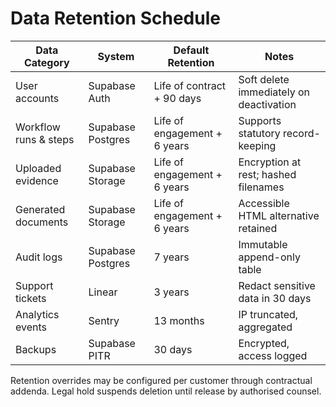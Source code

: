 # Data Retention Schedule

| Data Category | System | Default Retention | Notes |
| --- | --- | --- | --- |
| User accounts | Supabase Auth | Life of contract + 90 days | Soft delete immediately on deactivation |
| Workflow runs & steps | Supabase Postgres | Life of engagement + 6 years | Supports statutory record-keeping |
| Uploaded evidence | Supabase Storage | Life of engagement + 6 years | Encryption at rest; hashed filenames |
| Generated documents | Supabase Storage | Life of engagement + 6 years | Accessible HTML alternative retained |
| Audit logs | Supabase Postgres | 7 years | Immutable append-only table |
| Support tickets | Linear | 3 years | Redact sensitive data in 30 days |
| Analytics events | Sentry | 13 months | IP truncated, aggregated |
| Backups | Supabase PITR | 30 days | Encrypted, access logged |

Retention overrides may be configured per customer through contractual addenda. Legal hold suspends deletion until release by authorised counsel.

